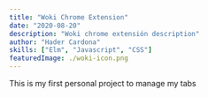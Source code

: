 ```yaml
---
title: "Woki Chrome Extension"
date: "2020-08-20"
description: "Woki chrome extensión description"
author: "Hader Cardona"
skills: ["Elm", "Javascript", "CSS"]
featuredImage: ./woki-icon.png
---
```


This is my first personal project to manage my tabs
